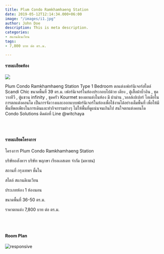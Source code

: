 ```yaml
---
title: Plum Condo Ramkhamhaeng Station
date: 2019-05-12T12:14:34.000+06:00
image: "/images/i1.jpg"
author: John Doe
description: This is meta description.
categories:
- สแกนดิเนเวียน
tags:
- 7,800 บาท ต่อ ตร.ม.

---
```

#### รายละเอียดห้อง

![](/images/i2.jpg)

Plum Condo Ramkhamhaeng Station Type 1 Bedroom ตกแต่งเฟอร์นิเจอร์สไตล์ Scandi Chic ขนาดพื้นที่ 39 ตร.ม. เฟอร์นิเจอร์ในห้องประกอบไปด้วย เตียง , ตู้เสื้อผ้าบิ้วอิน , ชุดวางทีวี , ตู้แขวน infinity , ชุดครัว Kourmet ของตกแต่งในห้อง มี ผ้าม่าน ,วอลล์เปเปอร์ ไอเดียในการตกแต่งคอนโด เป็นการจัดวางเและออกแบบฟอร์นิเจอร์ในห้องเพื่อใช้งานได้อย่างเต็มพื้นที่ เพื่อให้มีพื้นที่พอเพียงในการเดินและทำกิจกรรมต่างๆ ไม่ให้พื้นที่ดูแน่นจนเกินไป สนใจตกแต่งคอนโด Condo Solutions ติดต่อที่ Line @witchaya

<br><br>

#### รายละเอียดโครงการ

โครงการ                Plum Condo Ramkhamhaeng Station

บริษัทอสังหาฯ        บริษัท พฤกษา เรียลเอสเตท จำกัด (มหาชน)

สถานที่                  กรุงเทพฯ ชั้นใน

สไตล์                    สแกนดิเนเวียน

ประเภทห้อง          1 ห้องนอน

ขนาดพื้นที่             36-50 ตร.ม.

ราคาตกแต่ง           7,800 บาท ต่อ ตร.ม.

<br><br>

#### Room Plan

![responsive](https://sbmedia3.sbdesignsquare.com/output/images/room_page/9b9a3bca9406569a25bc568618036ced.jpg)